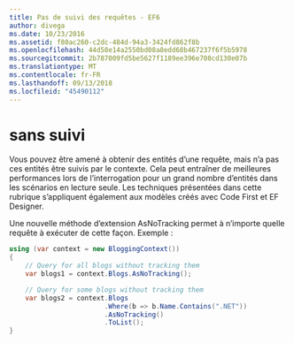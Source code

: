 ```yaml
---
title: Pas de suivi des requêtes - EF6
author: divega
ms.date: 10/23/2016
ms.assetid: f80ac260-c2dc-484d-94a3-3424fd862f8b
ms.openlocfilehash: 44d58e14a2550bd08a8edd68b467237f6f5b5978
ms.sourcegitcommit: 2b787009fd5be5627f1189ee396e708cd130e07b
ms.translationtype: MT
ms.contentlocale: fr-FR
ms.lasthandoff: 09/13/2018
ms.locfileid: "45490112"
---
```

# <a name="no-tracking-queries"></a>sans suivi
Vous pouvez être amené à obtenir des entités d’une requête, mais n’a pas ces entités être suivis par le contexte. Cela peut entraîner de meilleures performances lors de l’interrogation pour un grand nombre d’entités dans les scénarios en lecture seule. Les techniques présentées dans cette rubrique s’appliquent également aux modèles créés avec Code First et EF Designer.  

Une nouvelle méthode d’extension AsNoTracking permet à n’importe quelle requête à exécuter de cette façon. Exemple :  

``` csharp
using (var context = new BloggingContext())
{
    // Query for all blogs without tracking them
    var blogs1 = context.Blogs.AsNoTracking();

    // Query for some blogs without tracking them
    var blogs2 = context.Blogs
                        .Where(b => b.Name.Contains(".NET"))
                        .AsNoTracking()
                        .ToList();
}
```  
